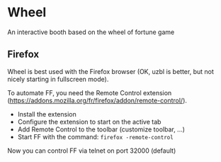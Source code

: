 Wheel
=====

An interactive booth based on the wheel of fortune game

Firefox
-------

Wheel is best used with the Firefox browser (OK, uzbl is better, but not nicely starting in fullscreen mode).

To automate FF, you need the Remote Control extension (https://addons.mozilla.org/fr/firefox/addon/remote-control/).

  * Install the extension
  * Configure the extension to start on the active tab
  * Add Remote Control to the toolbar (customize toolbar, ...)
  * Start FF with the command: `firefox -remote-control`

Now you can control FF via telnet on port 32000 (default)
